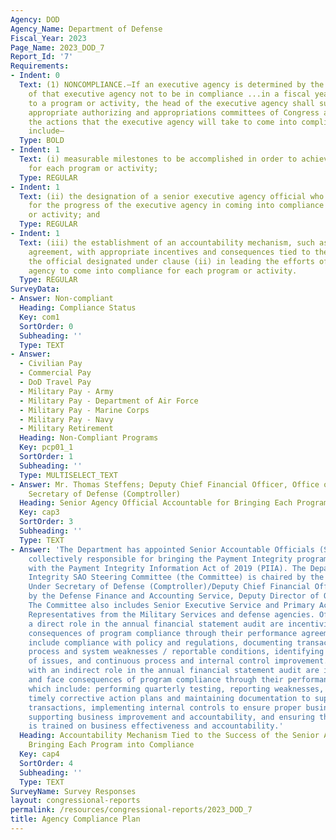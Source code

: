 ```yaml
---
Agency: DOD
Agency_Name: Department of Defense
Fiscal_Year: 2023
Page_Name: 2023_DOD_7
Report_Id: '7'
Requirements:
- Indent: 0
  Text: (1) NONCOMPLIANCE.—If an executive agency is determined by the Inspector General
    of that executive agency not to be in compliance ...in a fiscal year with respect
    to a program or activity, the head of the executive agency shall submit to the
    appropriate authorizing and appropriations committees of Congress a plan describing
    the actions that the executive agency will take to come into compliance. The plan...shall
    include—
  Type: BOLD
- Indent: 1
  Text: (i) measurable milestones to be accomplished in order to achieve compliance
    for each program or activity;
  Type: REGULAR
- Indent: 1
  Text: (ii) the designation of a senior executive agency official who shall be accountable
    for the progress of the executive agency in coming into compliance for each program
    or activity; and
  Type: REGULAR
- Indent: 1
  Text: (iii) the establishment of an accountability mechanism, such as a performance
    agreement, with appropriate incentives and consequences tied to the success of
    the official designated under clause (ii) in leading the efforts of the executive
    agency to come into compliance for each program or activity.
  Type: REGULAR
SurveyData:
- Answer: Non-compliant
  Heading: Compliance Status
  Key: com1
  SortOrder: 0
  Subheading: ''
  Type: TEXT
- Answer:
  - Civilian Pay
  - Commercial Pay
  - DoD Travel Pay
  - Military Pay - Army
  - Military Pay - Department of Air Force
  - Military Pay - Marine Corps
  - Military Pay - Navy
  - Military Retirement
  Heading: Non-Compliant Programs
  Key: pcp01_1
  SortOrder: 1
  Subheading: ''
  Type: MULTISELECT_TEXT
- Answer: Mr. Thomas Steffens; Deputy Chief Financial Officer, Office of the Under
    Secretary of Defense (Comptroller)
  Heading: Senior Agency Official Accountable for Bringing Each Program into Compliance
  Key: cap3
  SortOrder: 3
  Subheading: ''
  Type: TEXT
- Answer: 'The Department has appointed Senior Accountable Officials (SAO) who are
    collectively responsible for bringing the Payment Integrity programs into compliance
    with the Payment Integrity Information Act of 2019 (PIIA). The Department’s Payment
    Integrity SAO Steering Committee (the Committee) is chaired by the Office of the
    Under Secretary of Defense (Comptroller)/Deputy Chief Financial Officer and co-chaired
    by the Defense Finance and Accounting Service, Deputy Director of Operations.
    The Committee also includes Senior Executive Service and Primary Action Officer
    Representatives from the Military Services and defense agencies. Officials with
    a direct role in the annual financial statement audit are incentivized and face
    consequences of program compliance through their performance agreements, which
    include compliance with policy and regulations, documenting transactions, identifying
    process and system weaknesses / reportable conditions, identifying root cause(s)
    of issues, and continuous process and internal control improvement. Officials
    with an indirect role in the annual financial statement audit are incentivized
    and face consequences of program compliance through their performance agreements
    which include: performing quarterly testing, reporting weaknesses, implementing
    timely corrective action plans and maintaining documentation to support financial
    transactions, implementing internal controls to ensure proper business procedures,
    supporting business improvement and accountability, and ensuring the workforce
    is trained on business effectiveness and accountability.'
  Heading: Accountability Mechanism Tied to the Success of the Senior Agency Official
    Bringing Each Program into Compliance
  Key: cap4
  SortOrder: 4
  Subheading: ''
  Type: TEXT
SurveyName: Survey Responses
layout: congressional-reports
permalink: /resources/congressional-reports/2023_DOD_7
title: Agency Compliance Plan
---
```

